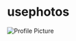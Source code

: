# usephotos
<img src="[https://avatars.githubusercontent.com/u/142080096?v=4](https://cdn.pixabay.com/photo/2024/01/30/12/23/flowers-8541890_640.jpg)https://cdn.pixabay.com/photo/2024/01/30/12/23/flowers-8541890_640.jpg" alt="Profile Picture">
